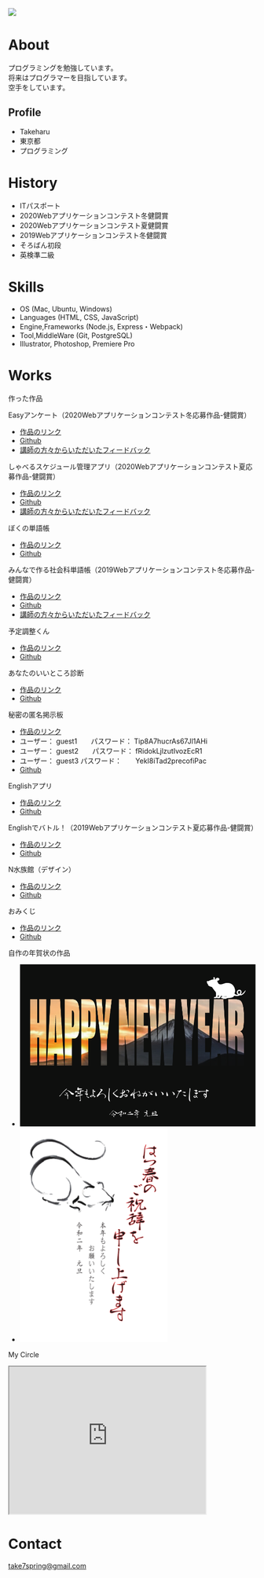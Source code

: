 <img src="DSC_0724.JPG" width="200">

# About
プログラミングを勉強しています。  
将来はプログラマーを目指しています。  
空手をしています。

## Profile
- Takeharu
- 東京都
- プログラミング

# History
 - ITパスポート
 - 2020Webアプリケーションコンテスト冬健闘賞
 - 2020Webアプリケーションコンテスト夏健闘賞
 - 2019Webアプリケーションコンテスト冬健闘賞
 - そろばん初段
 - 英検準二級

# Skills
- OS (Mac, Ubuntu, Windows)
- Languages (HTML, CSS, JavaScript)
- Engine,Frameworks (Node.js, Express・Webpack)
- Tool,MiddleWare (Git, PostgreSQL)
- Illustrator, Photoshop, Premiere Pro
 
# Works
作った作品

Easyアンケート（2020Webアプリケーションコンテスト冬応募作品-健闘賞）
 - [作品のリンク](https://ancient-reaches-07414.herokuapp.com/)
 - [Github](https://github.com/Takeharu7-51/Easy-Questionnaire)
 - [講師の方々からいただいたフィードバック](https://github.com/Takeharu7-51/Easy-Questionnaire/blob/main/teachers%20feedback.md)

 しゃべるスケジュール管理アプリ（2020Webアプリケーションコンテスト夏応募作品-健闘賞）
 - [作品のリンク](https://Takeharu7-51.github.io/schedule-app/index.html)
 - [Github](https://github.com/Takeharu7-51/schedule-app)
 - [講師の方々からいただいたフィードバック](https://github.com/Takeharu7-51/schedule-app/blob/master/teachers%20feedback.md)
 
 ぼくの単語帳
 - [作品のリンク](https://takeharu7-51.github.io/My-Vocabulary-Book/)
 - [Github](https://github.com/Takeharu7-51/My-Vocabulary-Book)
 
 みんなで作る社会科単語帳（2019Webアプリケーションコンテスト冬応募作品-健闘賞）
 - [作品のリンク](https://still-beach-18284.herokuapp.com/posts)
 - [Github](https://github.com/Takeharu7-51/society-vocabulary-book)
 - [講師の方々からいただいたフィードバック](https://github.com/Takeharu7-51/society-vocabulary-book/blob/master/teachers%20feedback.md)
 
 予定調整くん
  - [作品のリンク](https://secret-basin-65442.herokuapp.com/)
  - [Github](https://github.com/Takeharu7-51/schedule-arranger)
 
 あなたのいいところ診断
 - [作品のリンク](https://takeharu7-51.github.io/assessment/assessment.html)
 - [Github](https://github.com/Takeharu7-51/assessment)
 
 秘密の匿名掲示板
 - [作品のリンク](https://fathomless-forest-56528.herokuapp.com/posts)
 - ユーザー： guest1　　パスワード： Tip8A7hucrAs67Jl1AHi　　　　 
 - ユーザー： guest2　　パスワード： fRidokLjlzutIvozEcR1
 - ユーザー： guest3 パスワード：　　YekI8iTad2precofiPac
 - [Github](https://github.com/Takeharu7-51/secret-board)
 
 Englishアプリ
 - [作品のリンク](https://takeharu7-51.github.io/englishApp/index.html)
 - [Github](https://github.com/Takeharu7-51/englishApp)
 
 Englishでバトル！（2019Webアプリケーションコンテスト夏応募作品-健闘賞）
 - [作品のリンク](https://takeharu7.github.io/2019summerWebPagecontest/2019Webアプリコンテスト/index.html)
 - [Github](https://github.com/takeharu7/2019summerWebPagecontest)
 
 N水族館（デザイン）
 - [作品のリンク](https://takeharu7-51.github.io/N-aquarium/)
 - [Github](https://github.com/Takeharu7-51/N-aquarium)
 
 おみくじ
 - [作品のリンク](https://takeharu7-51.github.io/Omikuji/)
 - [Github](https://github.com/Takeharu7-51/Omikuji)
 
 自作の年賀状の作品
- <img src="img/nengajou1.pdf" width="700">
- <img src="https://github.com/Takeharu7-51/Takeharu7-51.github.io/blob/master/img/nengajou2.pdf" width="300">

 My Circle
 <iframe src="https://www.openprocessing.org/sketch/833453/embed/" width="400" height="300"></iframe>
 
# Contact
take7spring@gmail.com
